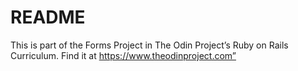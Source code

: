# README

This is part of the Forms Project in The Odin Project’s Ruby on Rails Curriculum. Find it at https://www.theodinproject.com”
